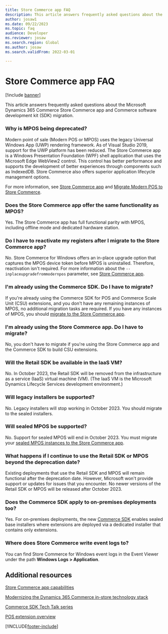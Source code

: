 ```yaml
---
title: Store Commerce app FAQ
description: This article answers frequently asked questions about the Microsoft Dynamics 365 Commerce Store Commerce app and Commerce SDK migration.
author: josaw1
ms.date: 09/22/2023
ms.topic: faq
audience: Developer
ms.reviewer: josaw
ms.search.region: Global
ms.author: josaw
ms.search.validFrom: 2022-03-01

---
```


# Store Commerce app FAQ

[!include [banner](../includes/banner.md)]

This article answers frequently asked questions about the Microsoft Dynamics 365 Commerce Store Commerce app and Commerce software development kit (SDK) migration.

### Why is MPOS being deprecated?

Modern point of sale (Modern POS or MPOS) uses the legacy Universal Windows App (UWP) rendering framework. As of Visual Studio 2019, support for the UWP platform has been reduced. The Store Commerce app is a Windows Presentation Foundation (WPF) shell application that uses the Microsoft Edge WebView2 control. This control has better performance and supports the development of better experiences through components such as IndexedDB. Store Commerce also offers superior application lifecycle management options.

For more information, see [Store Commerce app](store-commerce.md) and [Migrate Modern POS to Store Commerce](pos-extension/migrate-mpos-store-commerce.md).

### Does the Store Commerce app offer the same functionality as MPOS?

Yes. The Store Commerce app has full functional parity with MPOS, including offline mode and dedicated hardware station.

### Do I have to reactivate my registers after I migrate to the Store Commerce app?

No. Store Commerce for Windows offers an in-place upgrade option that captures the MPOS device token before MPOS is uninstalled. Therefore, reactivation isn't required. For more information about the `--inplaceupgradefrommodernpos` parameter, see [Store Commerce app](store-commerce.md).

### I'm already using the Commerce SDK. Do I have to migrate?

If you're already using the Commerce SDK for POS and Commerce Scale Unit (CSU) extensions, and you don't have any remaining instances of MPOS, no additional migration tasks are required. If you have any instances of MPOS, you should [migrate to the Store Commerce app](pos-extension/migrate-mpos-store-commerce.md).

### I'm already using the Store Commerce app. Do I have to migrate?

No, you don't have to migrate if you're using the Store Commerce app and the Commerce SDK to build CSU extensions.

### Will the Retail SDK be available in the IaaS VM?

No. In October 2023, the Retail SDK will be removed from the infrastructure as a service (IaaS) virtual machine (VM). (The IaaS VM is the Microsoft Dynamics Lifecycle Services development environment.)

### Will legacy installers be supported?

No. Legacy installers will stop working in October 2023. You should migrate to the sealed installers.

### Will sealed MPOS be supported?

No. Support for sealed MPOS will end in October 2023. You must migrate your [sealed MPOS instances to the Store Commerce app](pos-extension/migrate-mpos-store-commerce.md).

### What happens if I continue to use the Retail SDK or MPOS beyond the deprecation date?

Existing deployments that use the Retail SDK and MPOS will remain functional after the deprecation date. However, Microsoft won't provide support or updates for issues that you encounter. No newer versions of the Retail SDK or MPOS will be released after October 2023.

### Does the Commerce SDK apply to on-premises deployments too?

Yes. For on-premises deployments, the new [Commerce SDK](retail-sdk/migrate-commerce-sdk.md) enables sealed base installers where extensions are deployed via a dedicated installer that contains only extensions.

### Where does Store Commerce write event logs to?

You can find Store Commerce for Windows event logs in the Event Viewer under the path **Windows Logs \> Application**.    

## Additional resources

[Store Commerce app capabilities](../store-commerce-capabilities.md)

[Modernizing the Dynamics 365 Commerce in-store technology stack](https://www.microsoft.com/download/details.aspx?id=103896)

[Commerce SDK Tech Talk series](https://community.dynamics.com/blogs/post/?postid=a7ae4e0b-3af0-48a0-8943-9ee9d0f941c6)

[POS extension overview](pos-extension/pos-extension-overview.md)

[!INCLUDE[footer-include](../../includes/footer-banner.md)]

